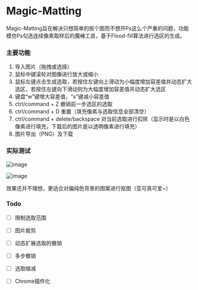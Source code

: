 Magic-Matting
==================


Magic-Matting旨在解决只想简单的抠个图而不想开Ps这么个严重的问题，功能模仿Ps勾选连续像素取样后的魔棒工具，基于Flood-fill算法进行选区的生成。

### 主要功能

1. 导入图片（拖拽或选择）
2. 鼠标中键滚轮对图像进行放大或缩小
3. 鼠标左键点击生成选取，若按住左键向上滑动为小幅度增加容差值并动态扩大选区，若按住左键向下滑动则为大幅度增加容差值并动态扩大选区
4. 键盘“w”键增大容差值，“s”键减小容差值
5. ctrl/command + Z 撤销前一步选区的选取
6. ctrl/command + D 重置（填充像素与选取信息全部清空）
7. ctrl/command + delete/backspace 对当前选取进行扣除（显示时是以白色像素进行填充，下载后的图片是以透明像素进行填充）
8. 图片导出（PNG）及下载

### 实际测试
![image](https://github.com/todaylg/Magic-Matting/blob/master/introduceImg/before.jpg)

![image](https://github.com/todaylg/Magic-Matting/blob/master/introduceImg/after.png)


效果还并不理想，更适合对偏纯色背景的图案进行抠图（亚可真可爱~）

### Todo
- [ ] 限制选取范围
- [ ] 图片裁剪
- [ ] 动态扩展选取的撤销
- [ ] 多步撤销
- [ ] 选取缩减
- [ ] Chrome插件化

